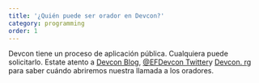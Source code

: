 ```yaml
---
title: '¿Quién puede ser orador en Devcon?'
category: programming
order: 1
---
```


Devcon tiene un proceso de aplicación pública. Cualquiera puede solicitarlo. Estate atento a [Devcon Blog](https://devcon.org/blogs/), [@EFDevcon Twitter](https://twitter.com/EFDevcon)y [Devcon. rg](https://devcon.org) para saber cuándo abriremos nuestra llamada a los oradores.
